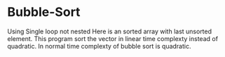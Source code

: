 # Bubble-Sort
Using Single loop not nested
Here is an sorted array with last unsorted element. 
This program sort the vector in linear time complexty instead of quadratic.
In normal time complexty of bubble sort is quadratic.
